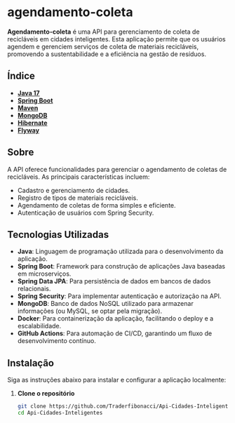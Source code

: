 # agendamento-coleta

**Agendamento-coleta** é uma API para gerenciamento de coleta de recicláveis em cidades inteligentes. Esta aplicação permite que os usuários agendem e gerenciem serviços de coleta de materiais recicláveis, promovendo a sustentabilidade e a eficiência na gestão de resíduos.

## Índice

- **[Java 17](https://www.oracle.com/java)**
- **[Spring Boot](https://spring.io/projects/spring-boot)**
- **[Maven](https://maven.apache.org)**
- **[MongoDB](https://www.mongodb.com/)**
- **[Hibernate](https://hibernate.org)**
- **[Flyway](https://flywaydb.org)**

## Sobre

A API oferece funcionalidades para gerenciar o agendamento de coletas de recicláveis. As principais características incluem:

- Cadastro e gerenciamento de cidades.
- Registro de tipos de materiais recicláveis.
- Agendamento de coletas de forma simples e eficiente.
- Autenticação de usuários com Spring Security.

## Tecnologias Utilizadas

- **Java**: Linguagem de programação utilizada para o desenvolvimento da aplicação.
- **Spring Boot**: Framework para construção de aplicações Java baseadas em microserviços.
- **Spring Data JPA**: Para persistência de dados em bancos de dados relacionais.
- **Spring Security**: Para implementar autenticação e autorização na API.
- **MongoDB**: Banco de dados NoSQL utilizado para armazenar informações (ou MySQL, se optar pela migração).
- **Docker**: Para containerização da aplicação, facilitando o deploy e a escalabilidade.
- **GitHub Actions**: Para automação de CI/CD, garantindo um fluxo de desenvolvimento contínuo.

## Instalação

Siga as instruções abaixo para instalar e configurar a aplicação localmente:

1. **Clone o repositório**
   ```bash
   git clone https://github.com/Traderfibonacci/Api-Cidades-Inteligentes.git
   cd Api-Cidades-Inteligentes


